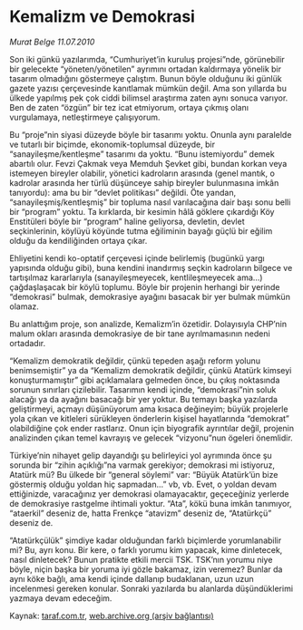 # Kemalizm ve Demokrasi 

*Murat Belge 11.07.2010*

<div class="yazi"><p>Son iki günkü yazılarımda, “Cumhuriyet’in kuruluş projesi”nde, görünebilir bir gelecekte “yöneten/yönetilen” ayrımını ortadan kaldırmaya yönelik bir tasarım olmadığını göstermeye çalıştım. Bunun böyle olduğunu iki günlük gazete yazısı çerçevesinde kanıtlamak mümkün değil. Ama son yıllarda bu ülkede yapılmış pek çok ciddi bilimsel araştırma zaten aynı sonuca varıyor. Ben de zaten “özgün” bir tez icat etmiyorum, ortaya çıkmış olanı vurgulamaya, netleştirmeye çalışıyorum. </p>
<p>Bu “proje”nin siyasi düzeyde böyle bir tasarımı yoktu. Onunla aynı paralelde ve tutarlı bir biçimde, ekonomik-toplumsal düzeyde, bir “sanayileşme/kentleşme” tasarımı da yoktu. “Bunu istemiyordu” demek abartılı olur. Fevzi Çakmak veya Memduh Şevket gibi, bundan korkan veya istemeyen bireyler olabilir, yönetici kadroların arasında (genel mantık, o kadrolar arasında her türlü düşünceye sahip bireyler bulunmasına imkân tanıyordu): ama bu bir “devlet politikası” değildi. Öte yandan, “sanayileşmiş/kentleşmiş” bir topluma nasıl varılacağına dair başı sonu belli bir “program” yoktu. Ta kırklarda, bir kesimin hâlâ göklere çıkardığı Köy Enstitüleri böyle bir “program” haline geliyorsa, devletin, devlet seçkinlerinin, köylüyü köyünde tutma eğiliminin bayağı güçlü bir eğilim olduğu da kendiliğinden ortaya çıkar. </p>
<p>Ehliyetini kendi ko-optatif çerçevesi içinde belirlemiş (bugünkü yargı yapısında olduğu gibi), buna kendini inandırmış seçkin kadroların bilgece ve tartışılmaz kararlarıyla (sanayileşmeyecek, kentlileşmeyecek ama...) çağdaşlaşacak bir köylü toplumu. Böyle bir projenin herhangi bir yerinde “demokrasi” bulmak, demokrasiye ayağını basacak bir yer bulmak mümkün olamaz. </p>
<p>Bu anlattığım proje, son analizde, Kemalizm’in özetidir. Dolayısıyla CHP’nin malum okları arasında demokrasiye de bir tane ayrılmamasının nedeni ortadadır. </p>
<p>“Kemalizm demokratik değildir, çünkü tepeden aşağı reform yolunu benimsemiştir” ya da “Kemalizm demokratik değildir, çünkü Atatürk kimseyi konuşturmamıştır” gibi açıklamalara gelmeden önce, bu çıkış noktasında sorunun sınırları çizilebilir. Tasarımın kendi içinde, “demokrasi”nin soluk alacağı ya da ayağını basacağı bir yer yoktur. Bu temayı başka yazılarda geliştirmeyi, açmayı düşünüyorum ama kısaca değineyim; büyük projelerle yola çıkan ve kitleleri sürükleyen önderlerin kişisel hayatlarında “demokrat” olabildiğine çok ender rastlarız. Onun için biyografik ayrıntılar değil, projenin analizinden çıkan temel kavrayış ve gelecek “vizyonu”nun ögeleri önemlidir. </p>
<p>Türkiye’nin nihayet gelip dayandığı şu belirleyici yol ayrımında önce şu sorunda bir “zihin açıklığı”na varmak gerekiyor; demokrasi mi istiyoruz, Atatürk mü? Bu ülkede bir “general söylemi” var: “Büyük Atatürk’ün bize göstermiş olduğu yoldan hiç sapmadan...” vb, vb. Evet, o yoldan devam ettiğinizde, varacağınız yer demokrasi olamayacaktır, geçeceğiniz yerlerde de demokrasiye rastgelme ihtimali yoktur. “Ata”, kökü buna imkân tanımıyor, “ataerkil” deseniz de, hatta Frenkçe “atavizm” deseniz de, “Atatürkçü” deseniz de. </p>
<p>“Atatürkçülük” şimdiye kadar olduğundan farklı biçimlerde yorumlanabilir mi? Bu, ayrı konu. Bir kere, o farklı yorumu kim yapacak, kime dinletecek, nasıl dinletecek? Bunun pratikte etkili mercii TSK. TSK’nın yorumu niye böyle, niçin başka bir yoruma iyi gözle bakamaz, izin veremez? Bunlar da aynı köke bağlı, ama kendi içinde dallanıp budaklanan, uzun uzun incelenmesi gereken konular. Sonraki yazılarda bu alanlarda düşündüklerimi yazmaya devam edeceğim.</p></div>

Kaynak: [taraf.com.tr](http://www.taraf.com.tr:80/murat-belge/makale-kemalizm-ve-demokrasi.htm), [web.archive.org (arşiv bağlantısı)](http://web.archive.org/web/20100714143708/http://www.taraf.com.tr:80/murat-belge/makale-kemalizm-ve-demokrasi.htm)

